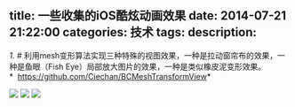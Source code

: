 title: 一些收集的iOS酷炫动画效果
date: 2014-07-21 21:22:00
categories: 技术
tags: 
description:
---
*1.*
# 利用mesh变形算法实现三种特殊的视图效果，一种是拉动窗帘布的效果，一种是鱼眼（Fish Eye）局部放大图片的效果，一种是类似橡皮泥变形效果。
*  https://github.com/Ciechan/BCMeshTransformView*

![](http://code4app.qiniudn.com/photo/53bb94c9933bf0fb678b4d4e_1.gif)
![](http://code4app.qiniudn.com/photo/53bb94c9933bf0fb678b4d4e_11.gif)
![](http://code4app.qiniudn.com/photo/53bb94c9933bf0fb678b4d4e_12.gif)

